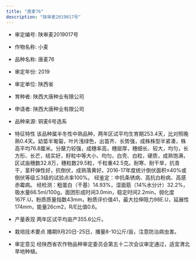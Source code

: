 ```yaml
---
title: "唐麦76"
description: "陕审麦2019017号"
---
```

* 审定编号:  陕审麦2019017号

*  作物名称:  小麦

*  品种名称:  唐麦76

*  审定年份:  2019

*  审定单位:  陕西省

* 育种者:  陕西大唐种业有限公司

*  申请者:  陕西大唐种业有限公司

*  品种来源:  铜麦6号选系

*  特征特性
该品种属半冬性中熟品种，两年区试平均生育期253.4天，比对照晚熟0.4天。幼苗半匍匐，叶片浅绿色，出苗齐、长势强，成株株型半紧凑，株高平均76.8厘米。分蘖力较强，成穗率高，穗层厚，穗细长、较大，均匀，长方形、长芒，结实好，籽粒中等大小、均匀，白壳、白粒，硬质，成熟饱满，区试亩穗数32.8万，穗粒数29.5粒，千粒重42.5克。耐寒、耐干旱，抗青干，茎秆弹性好，抗倒伏，成熟落黄好。2016-17年度统计倒伏面积≤40%或倒伏等级≦3级的试验点率100%。
经鉴定：中抗条锈病、高抗白粉病、高感赤霉病。
经检测：粗蛋白（干基）14.93%，湿面筋（14%水分计）32.2%，吸水量66.5ml/100g，面团形成时间3.0min，稳定时间2.2min，弱化度167F.U，粉质质量指数43mm，粉质评价值41，最大拉伸阻力98E.U，延展性174mm，能量26cm2，R/E比值0.6。

*  产量表现
两年区试平均亩产355.6公斤。

*  栽培技术要点
播期9月20日-25日，播量8-10公斤/亩，注意防治病虫害。

*  审定意见
经陕西省农作物品种审定委员会第五十二次会议审定通过，适宜渭北旱地种植。
